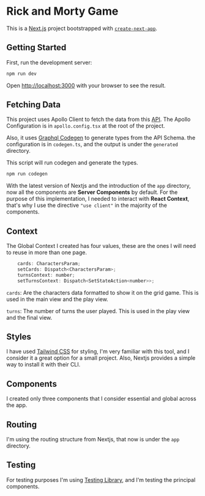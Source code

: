 # Rick and Morty Game

This is a [Next.js](https://nextjs.org/) project bootstrapped with [`create-next-app`](https://github.com/vercel/next.js/tree/canary/packages/create-next-app).

## Getting Started

First, run the development server:

```bash
npm run dev
```

Open [http://localhost:3000](http://localhost:3000) with your browser to see the result.

## Fetching Data

This project uses Apollo Client to fetch the data from this [API](https://rickandmortyapi.com/graphql). The Apollo Configuration is in `apollo.config.tsx` at the root of the project.

Also, it uses [Graphql Codegen](https://github.com/dotansimha/graphql-code-generator) to generate types from the API Schema. the configuration is in `codegen.ts`, and the output is under the `generated` directory.

This script will run codegen and generate the types.

```bash
npm run codegen
```

With the latest version of Nextjs and the introduction of the `app` directory, now all the components are **Server Components** by default. For the purpose of this implementation, I needed to interact with **React Context**, that's why I use the directive `"use client"` in the majority of the components.

## Context

The Global Context I created has four values, these are the ones I will need to reuse in more than one page. 

```javascript
    cards: CharactersParam;
	setCards: Dispatch<CharactersParam>;
	turnsContext: number;
	setTurnsContext: Dispatch<SetStateAction<number>>;
```

`cards`: Are the characters data formatted to show it on the grid game. This is used in the main view and the play view.

`turns`: The number of turns the user played. This is used in the play view and the final view.

## Styles

I have used [Tailwind CSS](https://tailwindcss.com/) for styling, I'm very familiar with this tool, and I consider it a great option for a small project. Also, Nextjs provides a simple way to install it with their CLI.

## Components

I created only three components that I consider essential and global across the app.

## Routing

I'm using the routing structure from Nextjs, that now is under the `app` directory.


## Testing

For testing purposes I'm using [Testing Library](https://testing-library.com/docs/react-testing-library/intro), and I'm testing the principal components.
